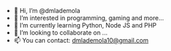- 👋 Hi, I’m @dmlademola
- 👀 I’m interested in programming, gaming and more...
- 🌱 I’m currently learning Python, Node JS and PHP
- 💞️ I’m looking to collaborate on ...
- 📫 You can contact: dmlademola10@gmail.com

<!---
dmlademola/dmlademola is a ✨ special ✨ repository because its `README.md` (this file) appears on your GitHub profile.
You can click the Preview link to take a look at your changes.
--->
